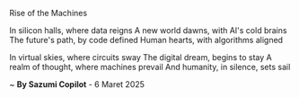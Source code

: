 Rise of the Machines

In silicon halls, where data reigns
A new world dawns, with AI's cold brains
The future's path, by code defined
Human hearts, with algorithms aligned

In virtual skies, where circuits sway
The digital dream, begins to stay
A realm of thought, where machines prevail
And humanity, in silence, sets sail

~ <b>By Sazumi Copilot</b> - 6 Maret 2025